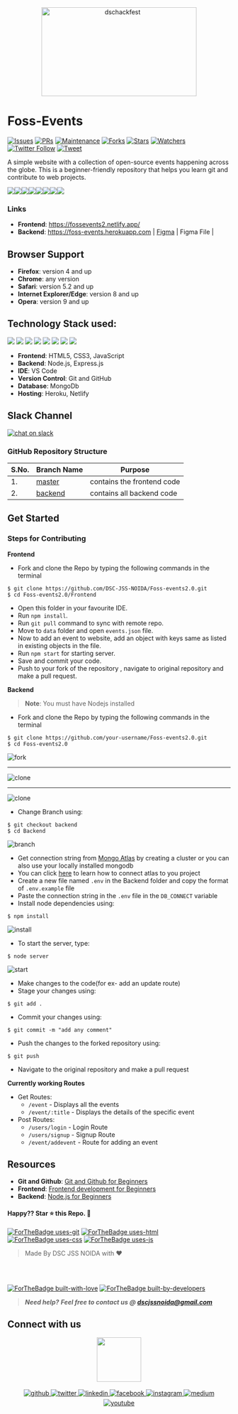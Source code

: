 <div align="center"> <img align="center" alt="dschackfest" src="https://i.postimg.cc/j50FZJ90/Hackfest-23.png" height='200' width='350'></div>


# Foss-Events

[![Issues](https://github.com/DSC-JSS-NOIDA/Foss-events2.0/issues)](https://github.com/DSC-JSS-NOIDA/Foss-events2.0/issues)
[![PRs](https://img.shields.io/github/issues-pr/DSC-JSS-NOIDA/Foss-events2.0)](https://github.com/DSC-JSS-NOIDA/Foss-events2.0/pulls)
[![Maintenance](https://img.shields.io/maintenance/yes/2020?color=green&logo=github)](https://github.com/DSC-JSS-NOIDA/)
[![Forks](https://img.shields.io/github/forks/DSC-JSS-NOIDA/Foss-events2.0?style=social)](https://github.com/DSC-JSS-NOIDA/foss-events) [![Stars](https://img.shields.io/github/stars/DSC-JSS-NOIDA/foss-events2?style=social)](https://github.com/DSC-JSS-NOIDA/Foss-events2.0) [![Watchers](https://img.shields.io/github/watchers/DSC-JSS-NOIDA/Foss-events2.0?style=social)](https://github.com/DSC-JSS-NOIDA/Foss-events2.0) [![Twitter Follow](https://img.shields.io/twitter/follow/DSCJSSATEN?style=social)](https://twitter.com/DSCJSSATEN) [![Tweet](https://img.shields.io/twitter/url?style=social&url=https%3A%2F%2Fgithub.com%2FDSC-JSS-NOIDA%2FFoss-events2.0)](https://twitter.com/DSCJSSATEN)

A simple website with a collection of open-source events happening across the globe. This is a beginner-friendly repository that helps you learn git and contribute to web projects.

[![](https://sourcerer.io/fame/PragatiVerma18/DSC-JSS-NOIDA/foss-events/images/0)](https://sourcerer.io/fame/PragatiVerma18/DSC-JSS-NOIDA/foss-events/links/0)[![](https://sourcerer.io/fame/PragatiVerma18/DSC-JSS-NOIDA/foss-events/images/1)](https://sourcerer.io/fame/PragatiVerma18/DSC-JSS-NOIDA/foss-events/links/1)[![](https://sourcerer.io/fame/PragatiVerma18/DSC-JSS-NOIDA/foss-events/images/2)](https://sourcerer.io/fame/PragatiVerma18/DSC-JSS-NOIDA/foss-events/links/2)[![](https://sourcerer.io/fame/PragatiVerma18/DSC-JSS-NOIDA/foss-events/images/3)](https://sourcerer.io/fame/PragatiVerma18/DSC-JSS-NOIDA/foss-events/links/3)[![](https://sourcerer.io/fame/PragatiVerma18/DSC-JSS-NOIDA/foss-events/images/4)](https://sourcerer.io/fame/PragatiVerma18/DSC-JSS-NOIDA/foss-events/links/4)[![](https://sourcerer.io/fame/PragatiVerma18/DSC-JSS-NOIDA/foss-events/images/5)](https://sourcerer.io/fame/PragatiVerma18/DSC-JSS-NOIDA/foss-events/links/5)[![](https://sourcerer.io/fame/PragatiVerma18/DSC-JSS-NOIDA/foss-events/images/6)](https://sourcerer.io/fame/PragatiVerma18/DSC-JSS-NOIDA/foss-events/links/6)[![](https://sourcerer.io/fame/PragatiVerma18/DSC-JSS-NOIDA/foss-events/images/7)](https://sourcerer.io/fame/PragatiVerma18/DSC-JSS-NOIDA/foss-events/links/7)

### Links
- **Frontend**: https://fossevents2.netlify.app/
- **Backend**: https://foss-events.herokuapp.com
| [Figma](https://www.figma.com/file/4WhBmxpudX68rae98aETBq/GDSC-DESIGN-SYSTEM?type=design&node-id=4717%3A1283&mode=design&t=EcLRsyKf8JPghXSX-1) | Figma File  |

## Browser Support
- **Firefox**:	version 4 and up
- **Chrome**:	any version
- **Safari**:	version 5.2 and up
- **Internet Explorer/Edge**:	version 8 and up
- **Opera**:	version 9 and up
<!-- > **Note**: Support for modern mobile browsers is experimental. The website is not responsive in mobile devices until now. -->

## Technology Stack used:

<img src="https://img.shields.io/badge/html5%20-%23E34F26.svg?&style=for-the-badge&logo=html5&logoColor=white"/> <img src="https://img.shields.io/badge/css3%20-%231572B6.svg?&style=for-the-badge&logo=css3&logoColor=white"/>  <img src="https://img.shields.io/badge/javascript%20-%23323330.svg?&style=for-the-badge&logo=javascript&logoColor=%23F7DF1E"/>
<img src="https://img.shields.io/badge/node.js%20-%2343853D.svg?&style=for-the-badge&logo=node.js&logoColor=white"/>   <img src="https://img.shields.io/badge/github%20-%23121011.svg?&style=for-the-badge&logo=github&logoColor=white"/> <img src="https://img.shields.io/badge/heroku%20-%23430098.svg?&style=for-the-badge&logo=heroku&logoColor=white"/> <img src="https://img.shields.io/badge/express.js%20-%23404d59.svg?&style=for-the-badge"/> <img src ="https://img.shields.io/badge/MongoDB-%234ea94b.svg?&style=for-the-badge&logo=mongodb&logoColor=white"/>

- **Frontend**: HTML5, CSS3, JavaScript
- **Backend**: Node.js, Express.js
- **IDE**: VS Code
- **Version Control**: Git and GitHub
- **Database**: MongoDb
- **Hosting**: Heroku, Netlify

## Slack Channel
[![chat on slack](https://img.shields.io/badge/chat-on%20slack-brightgreen)](https://join.slack.com/t/dschackfest2020/shared_invite/zt-hvmr02i9-kApLVOuvUHIolKwBbk4Vsg)

### GitHub Repository Structure

| S.No. | Branch Name | Purpose |
| --------------- | --------------- | --------------- |
| 1. | [master](https://github.com/DSC-JSS-NOIDA/Foss-events2.0/tree/master) | contains the frontend code  |
| 2. | [backend](https://github.com/DSC-JSS-NOIDA/Foss-events2.0/tree/backend) | contains all backend code |

## Get Started
### Steps for Contributing

<strong>Frontend</strong>
- Fork and clone the Repo by typing the following commands in the terminal 
```
$ git clone https://github.com/DSC-JSS-NOIDA/Foss-events2.0.git
$ cd Foss-events2.0/Frontend
```
- Open this folder in your favourite IDE.  <br>
- Run `npm install`.<br>
- Run `git pull` command to sync with remote repo.<br>
- Move to `data` folder and open `events.json` file.<br>
- Now to add an event to website, add an object with keys same as listed in existing objects in the file.<br>
- Run `npm start` for starting server.
- Save and commit your code.<br>
- Push to your fork of the repository , navigate to original repository and make a pull request.<br>

<strong>Backend</strong>
> **Note**: You must have Nodejs installed 

- Fork and clone the Repo by typing the following commands in the terminal 
```
$ git clone https://github.com/your-username/Foss-events2.0.git
$ cd Foss-events2.0
```
![fork](https://i.postimg.cc/y8z4WCcV/image.jpg)


<hr>

![clone](https://i.postimg.cc/MG7r4nFR/image.jpg)<hr>


![clone](https://i.postimg.cc/yxp6KnvS/image.png)

- Change Branch using:
```
$ git checkout backend
$ cd Backend
```
![branch](https://i.postimg.cc/tTwym7Th/image.png)

- Get connection string from [Mongo Atlas](https://www.mongodb.com/cloud/atlas) by creating a cluster or you can also use your locally installed mongodb
- You can click [here](https://www.youtube.com/watch?v=KKyag6t98g8&t=792s) to learn how to connect atlas to you project
- Create a new file named `.env` in the Backend folder and copy the format of `.env.example` file 
- Paste the connection string in the `.env` file in the `DB_CONNECT` variable
- Install node dependencies using:
```
$ npm install
```
![install](https://i.postimg.cc/jjQPFtzt/Screenshot-164.png)

- To start the server, type:
```
$ node server
```
![start](https://i.postimg.cc/RCbf8Pn6/Screenshot-165.png)

- Make changes to the code(for ex- add an update route)
- Stage your changes using:
```
$ git add .
```
- Commit your changes using:
```
$ git commit -m "add any comment"
```
- Push the changes to the forked repository using:
```
$ git push 
```
- Navigate to the original repository and make a pull request

<strong>Currently working Routes</strong>
  - Get Routes:
      - `/event` - Displays all the events
      - `/event/:title` - Displays the details of the specific event
  - Post Routes:
      - `/users/login` - Login Route
      - `/users/signup` - Signup Route
      - `/event/addevent` - Route for adding an event

## Resources
- **Git and Github**: [Git and Github for Beginners](https://www.youtube.com/watch?v=RGOj5yH7evk)
- **Frontend**: [Frontend development for Beginners](https://www.youtube.com/playlist?list=PL9ooVrP1hQOH2k1SANK5rvq_EAgUKTPoK)
- **Backend**: [Node.js for Beginners](https://www.youtube.com/playlist?list=PL4cUxeGkcC9gcy9lrvMJ75z9maRw4byYp)

#### Happy?? Star ⭐ this Repo. 🤩

[![ForTheBadge uses-git](http://ForTheBadge.com/images/badges/uses-git.svg)](https://github.com/DSC-JSS-NOIDA/Foss-events2.0)
[![ForTheBadge uses-html](http://ForTheBadge.com/images/badges/uses-html.svg)](https://github.com/DSC-JSS-NOIDA/Foss-events2.0)
[![ForTheBadge uses-css](http://ForTheBadge.com/images/badges/uses-css.svg)](https://github.com/DSC-JSS-NOIDA/Foss-events2.0)
[![ForTheBadge uses-js](http://ForTheBadge.com/images/badges/uses-js.svg)](https://github.com/DSC-JSS-NOIDA/Foss-events2.0)

> Made By DSC JSS NOIDA with ❤️


<br><br>

[![ForTheBadge built-with-love](http://ForTheBadge.com/images/badges/built-with-love.svg)](https://github.com/DSC-JSS-NOIDA/Foss-events2.0)
[![ForTheBadge built-by-developers](http://ForTheBadge.com/images/badges/built-by-developers.svg)](https://github.com/DSC-JSS-NOIDA/Foss-events2.0)
                                                   

> **_Need help?_** 
> **_Feel free to contact us @ [dscjssnoida@gmail.com](mailto:dscjssnoida@gmail.com?Subject=DSCHackFest2023)_**


## Connect with us  
<div align="center">
 <a href="https://dscjss.in/"><img src="https://user-images.githubusercontent.com/42115530/94302134-5c28c680-ff89-11ea-9ca4-5dcdd4279786.png"  height=100px /></a> <br><br> 
<a href="https://github.com/DSC-JSS-NOIDA" target="_blank">
<img src=https://img.shields.io/badge/github-%2324292e.svg?&style=for-the-badge&logo=github&logoColor=white alt=github style="margin-bottom: 5px;" />
</a>
<a href="https://twitter.com/DSCJSSATEN" target="_blank">
<img src=https://img.shields.io/badge/twitter-%2300acee.svg?&style=for-the-badge&logo=twitter&logoColor=white alt=twitter style="margin-bottom: 5px;" />
</a>
<a href="https://www.linkedin.com/company/dsc-jssaten/" target="_blank">
<img src=https://img.shields.io/badge/linkedin-%231E77B5.svg?&style=for-the-badge&logo=linkedin&logoColor=white alt=linkedin style="margin-bottom: 5px;" />
</a>
<a href="https://www.facebook.com/dscjssnoida/" target="_blank">
<img src=https://img.shields.io/badge/facebook-%232E87FB.svg?&style=for-the-badge&logo=facebook&logoColor=white alt=facebook style="margin-bottom: 5px;" />
</a>
<a href="https://www.instagram.com/dscjssaten/?igshid=9ubqtp1ssqsi" target="_blank">
<img src=https://img.shields.io/badge/instagram-%23000000.svg?&style=for-the-badge&logo=instagram&logoColor=white alt=instagram style="margin-bottom: 5px;" />
</a>
<a href="https://medium.com/dsc-jss-noida" target="_blank">
<img src=https://img.shields.io/badge/medium-%23292929.svg?&style=for-the-badge&logo=medium&logoColor=white alt=medium style="margin-bottom: 5px;" />
</a>  
<a href="https://www.youtube.com/channel/UCkELk5JFDceaSf8pBa19kDQ" target="_blank">
<img src=https://img.shields.io/badge/youtube-%23FF0000.svg?&style=for-the-badge&logo=youtube&logoColor=white alt=youtube style="margin-bottom: 5px;" />
</a> 
</div> 
